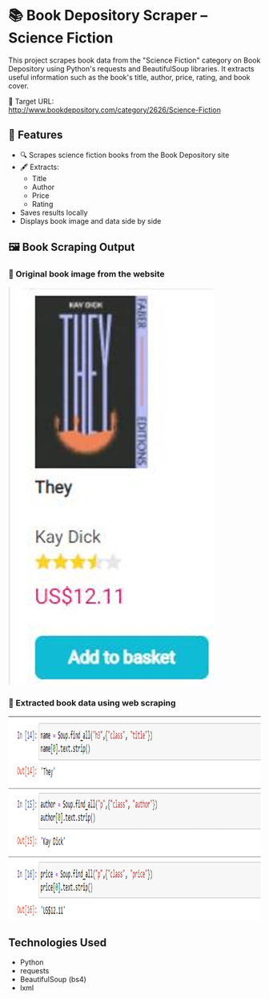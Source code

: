 # 📚 Book Depository Scraper – Science Fiction

This project scrapes book data from the "Science Fiction" category on Book Depository using Python's requests and BeautifulSoup libraries. It extracts useful information such as the book's title, author, price, rating, and book cover.

🔗 Target URL:  
http://www.bookdepository.com/category/2626/Science-Fiction


## 📌 Features

- 🔍 Scrapes science fiction books from the Book Depository site
- 🖋️ Extracts:
  - Title
  - Author
  - Price
  - Rating
-  Saves results locally
-  Displays book image and data side by side

## 🖼️ Book Scraping Output

### 📘 Original book image from the website
![Book Image](images/book.png)

### 📄 Extracted book data using web scraping
![Scraped Data](images/scraping.png)


## Technologies Used

- Python
- requests
- BeautifulSoup (bs4)
- lxml
